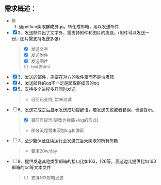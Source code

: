 ## 需求概述：

- [x] 1. 通python爬取群成员qq，转化成邮箱，用以发送邮件
- [x] 2、发送邮件出了文字外，需支持附件和图片的发送，(附件可以发送一份，图片需支持发送多张)
    > - [x] 发送文字
    > - [x] 发送附件
    > - [x] 发送图片 
    > - [ ] text2html
- [x] 3、发送的邮件，需要在对方的收件箱而不是垃圾箱
- [x] 4、发送邮件的qq不一定是爬取群成员的qq
- [x] 5、支持多个进程多开同时发送
    > - 目前已支持, 暂未测试
- [ ] 6、发送完成之后显示发送成功提醒语，若发送失败或者错误，也请提示。
    > - [x] 目前有提示(更改为弹窗+log的形式)
    > - 部分流程暂未添加log和弹窗
- [ ] 7、至少能保证连续运行至发送完当天爬取的所有邮箱
    > - 要求20w/day
- [ ] 8、提供发送其他类型邮箱的接口比如163，126等，我这边儿提供比如163邮箱的txt等文本文件
    > - [ ] 支持163邮箱发送

